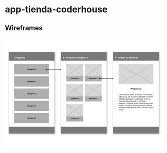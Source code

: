 # app-tienda-coderhouse

## Wireframes

![image](https://github.com/lubazzana/app-tienda-coderhouse/blob/main/wireframes/Wireframes_Mesa%20de%20trabajo%201.jpg)
